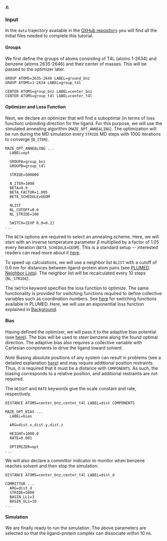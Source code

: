 ##### [&larr;](NAVIGATION.md)

### Input

In the `data` trajectory available in the [GitHub repository](https://github.com/jakryd/plumed2-maze-tutorial) you will find all the initial files needed to complete this tutorial.

#### Groups

We first define the groups of atoms consisting of T4L (atoms 1-2634) and benzene (atoms 2635-2646) and their center of masses. This will be passed to the optimizer later. 

```plumed
GROUP ATOMS=2635-2646 LABEL=ground_bnz
GROUP ATOMS=1-2634 LABEL=group_t4l

CENTER ATOMS=group_bnz LABEL=center_bnz
CENTER ATOMS=group_t4l LABEL=center_t4l
```

#### Optimizer and Loss Function

Next, we declare an optimizer that will find a suboptimal (in terms of loss function) unbinding direction for the ligand. For this purpose, we will use the simulated annealing algorithm (`MAZE_OPT_ANNEALING`). The optimization will be run during the MD simulation every `STRIDE` MD steps with 1000 iterations to converge (`N_ITER`).

```plumed
MAZE_OPT_ANNEALING ...
  LABEL=opt

  GROUPA=group_bnz
  GROUPB=group_t4l

  STRIDE=500000

  N_ITER=1000
  BETA=0.9
  BETA_FACTOR=1.005
  BETA_SCHEDULE=GEOM

  NLIST
  NL_CUTOFF=0.6
  NL_STRIDE=100

  SWITCH={EXP R_0=0.2}
...
```

The `BETA` options are required to select an annealing scheme. Here, we will start with an inverse temperature parameter $\beta$ multiplied by a factor of 1.05 every iteration (`BETA_SCHEDULE=GEOM`). This is a standard setup -- interested readers can read more about it [here]([sss](https://en.wikipedia.org/wiki/Simulated_annealing)).

To speed up calculations, we will use a neighbor list `NLIST` with a cutoff of 0.6 nm for distances between ligand-protein atom pairs (see [PLUMED Neighbor Lists](https://www.plumed.org/doc-v2.9/user-doc/html/_neighbour.html)). The neighbor list will be recalculated every 10 steps (`NL_STRIDE`).

The `SWITCH` keyword specifies the loss function to optimize. The same functionality is provided for switching functions required to define collective variables such as coordination numbers. See [here](https://www.plumed.org/doc-v2.9/user-doc/html/switchingfunction.html) for switching functions available in PLUMED. Here, we will use an exponential loss function explained in [Background](background.md).

#### Bias

Having defined the optimizer, we will pass it to the adaptive bias potential (see [here](background.md#adaptive-biasing)). The bias will be used to steer benzene along the found optimal direction. The adaptive bias also requires a collective variable with Cartesian components to drive the ligand toward solvent. 

*Note* Biasing absolute positions of any system can result in problems (see a detailed explanation [here](https://www.plumed.org/doc-v2.9/user-doc/html/_p_o_s_i_t_i_o_n.html)) and may require additional position restraints. Thus, it is required that it must be a distance with `COMPONENTS`. As such, the biasing corresponds to a relative position, and additional restraints are not required. 

The `HEIGHT` and `RATE` keywords give the scale constant and rate, respectively.

```plumed
DISTANCE ATOMS=center_bnz,center_t4l LABEL=dist COMPONENTS

MAZE_OPT_BIAS ...
  LABEL=bias

  ARG=dist.x,dist.y,dist.z

  HEIGHT=1000.0
  RATE=0.001

  OPTIMIZER=opt
...
```

We will also declare a committor indicator to monitor when benzene reaches solvent and then stop the simulation.

```plumed
DISTANCE ATOMS=center_bnz,center_t4l LABEL=dist_d

COMMITTOR ...
  ARG=dist_d
  STRIDE=5000
  BASIN_LL1=3
  BASIN_UL1=10
...
```

#### Simulation

We are finally ready to run the simulation. The above parameters are selected so that the ligand-protein complex can dissociate within 10 ns.